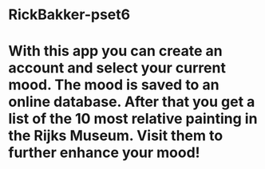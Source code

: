 # RickBakker-pset6

# With this app you can create an account and select your current mood. The mood is saved to an online database. After that you get a list of the 10 most relative painting in the Rijks Museum. Visit them to further enhance your mood!


